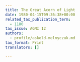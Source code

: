 ```yaml
---
title: The Great Acorn of Light
date: 1980-04-15T09:36:38+00:00
related_tax_publication_term:
  - 1180
tax_issue: AGNI 12
authors:
  - profile/askold-melnyczuk.md
tax_format: Print
translators: []

---
```


